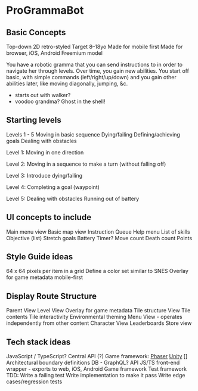 # ProGrammaBot

## Basic Concepts
Top-down
2D retro-styled
Target 8–18yo
Made for mobile first
Made for browser, iOS, Android
Freemium model

You have a robotic gramma that you can send instructions to in order to navigate her through levels. Over time, you gain new abilities. You start off basic, with simple commands (left/right/up/down) and you gain other abilities later, like moving diagonally, jumping, &c.
 - starts out with walker?
 - voodoo grandma? Ghost in the shell!

## Starting levels
Levels 1 - 5
  Moving in basic sequence 
  Dying/failing
  Defining/achieving goals
  Dealing with obstacles
  
  Level 1:
    Moving in one direction

  Level 2:
    Moving in a sequence to make a turn (without falling off)

  Level 3:
    Introduce dying/failing

  Level 4:
    Completing a goal (waypoint)

  Level 5:
    Dealing with obstacles
      Running out of battery

## UI concepts to include
  Main menu view
  Basic map view
  Instruction Queue
  Help menu
    List of skills
  Objective (list)
    Stretch goals
  Battery
  Timer?
  Move count
  Death count
  Points

## Style Guide ideas
  
  64 x 64 pixels per item in a grid
  Define a color set similar to SNES
  Overlay for game metadata
    mobile-first

## Display Route Structure
  Parent View
    Level View
      Overlay for game metadata
      Tile structure View
        Tile contents
        Tile interactivity
      Environmental theming
    Menu View - operates independently from other content
    Character View
    Leaderboards
    Store view

## Tech stack ideas
  JavaScript / TypeScript?
  Central API (?)
  Game framework:
    [Phaser](https://phaser.io/tutorials/getting-started-phaser3)
    [Unity](?)
    []
  Architectural boundary definitions
    DB - GraphQL?
    API
    JS/TS front-end wrapper - exports to web, iOS, Android
      Game framework
      Test framework
        TDD:
          Write a failing test
          Write implementation to make it pass
          Write edge cases/regression tests
